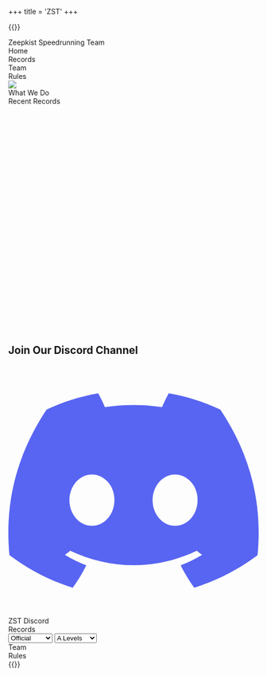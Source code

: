 +++
title = 'ZST'
+++

{{<rawhtml>}}

<!-- HTML Meta Tags -->
<title>ZST | Zeepkist Speed Running Team</title>
<meta name="description" content="Zeepkist Speedrunning Team">

<!-- Facebook Meta Tags -->
<meta property="og:url" content="https://toolkist.netlify.app/zst">
<meta property="og:type" content="website">
<meta property="og:title" content="ZST | Toolkist">
<meta property="og:description" content="Zeepkist Speedrunning Team">
<meta property="og:image" content="/img/ZST_Banner.png">
<meta name="theme-color" content="#FD66C3">

<!-- Twitter Meta Tags -->
<meta name="twitter:card" content="summary_large_image">
<meta property="twitter:domain" content="toolkist.netlify.app">
<meta property="twitter:url" content="https://toolkist.netlify.app/zst">
<meta name="twitter:title" content="ZST | Zeepkist Speed Running Team">
<meta name="twitter:description" content="Zeepkist Speedrunning Team">
<meta name="twitter:image" content="/img/ZST_Banner.png">

<link rel="stylesheet" href="/css/zst.toolkist.css">
<link rel="stylesheet" href="https://maxcdn.bootstrapcdn.com/font-awesome/4.4.0/css/font-awesome.min.css">

<script src="/toolkist/zst.dummy.js"></script>
<script src="/toolkist/zst.toolkist.js"></script> 
<script type="module">
    import {toolkist} from '/toolkist/toolkist.js';

    $(document).ready(function() {        
        zst.Initialize();       
        zst.OpenPage('loader-panel');

        toolkist.api.GetZSTGist(function(data)
        {
            if(data == null)
            {
                zst.data = zstDummy;
                //window.alert('Using dummy data, gist unreachable!');
            }
            else
            {
                zst.data = data;
            }

            zst.SetWhatWeDo(zst.data.pageContent.home.whatWeDo);
            zst.SetRules(zst.data.pageContent.rules.rules);
            zst.GenerateRecordTable();          
            zst.FillTeamPage();
            
            const latest = zst.GetLatestRecords(3);

            latest.forEach((record, index) =>
            {
                zst.SetRecentRecordVideo(index + 1, zst.GetCategoryName(record.cat) + " " + record.key, zst.GetUserName(record.user), record.time, record.ytID );
            });

            zst.SwitchToPage('home-panel'); 
            zst.SetLinksState(true);
        }, true);
    });
</script>

<div id="content" class='flex_content'>
    <div class='standardPagePanel'>
        <div id='toolbar'>
            <div id='toolbar-logo'></div>
            <div id='toolbar-title'>Zeepkist Speedrunning Team</div>
            <div id='toolbar-links' class='hidden'>
                <div class='toolbar-link' id="link|home-panel">Home</div>
                <div class='toolbar-link' id="link|records-panel">Records</div>
                <div class='toolbar-link' id="link|team-panel">Team</div>
                <div class='toolbar-link' id="link|rules-panel">Rules</div>
            </div>
        </div>
        <div id='background-panel'></div>
        <div id='loader-panel' class='content-panel hidden'>
            <img src="/img/zst_loader.png" class="loader-image">
        </div>
        <div id='home-panel' class='content-panel hidden'>
            <div id='objective-title'>What We Do</div>
            <div id='objective-content'></div>
            <div id='recent-world-records-title'>Recent Records</div>
            <div id='recent-world-record-videos'>
                <div class='video-container' id="video-container1">
                    <iframe src="" frameborder="0" allow="accelerometer; autoplay; clipboard-write; encrypted-media; gyroscope; picture-in-picture" allowfullscreen></iframe>
                    <div class="video-info">                        
                        <div class="record-track"></div>
                        <div class="record-user"></div>
                        <div class="record-time"></div>
                    </div>
                </div>
                <div class='video-container' id="video-container2">
                    <iframe src=""  frameborder="0" allow="accelerometer; autoplay; clipboard-write; encrypted-media; gyroscope; picture-in-picture" allowfullscreen></iframe>
                    <div class="video-info">
                        <div class="record-track"></div>
                        <div class="record-user"></div>
                        <div class="record-time"></div>
                    </div>
                </div>
                <div class='video-container' id="video-container3">
                    <iframe src=""  frameborder="0" allow="accelerometer; autoplay; clipboard-write; encrypted-media; gyroscope; picture-in-picture" allowfullscreen></iframe>
                    <div class="video-info">
                        <div class="record-track"></div>
                        <div class="record-user"></div>
                        <div class="record-time"></div>
                    </div>
                </div>                
            </div>
            <div id="discord-section">
                <h2>Join Our Discord Channel</h2>
                <div class="discord-channel" onclick="window.open('https://discord.gg/wfvRzrc8hm', '_blank')">
                    <svg width="800px" height="800px" viewBox="0 -28.5 256 256" version="1.1" xmlns="http://www.w3.org/2000/svg" xmlns:xlink="http://www.w3.org/1999/xlink" preserveAspectRatio="xMidYMid">
                        <g>
                            <path d="M216.856339,16.5966031 C200.285002,8.84328665 182.566144,3.2084988 164.041564,0 C161.766523,4.11318106 159.108624,9.64549908 157.276099,14.0464379 C137.583995,11.0849896 118.072967,11.0849896 98.7430163,14.0464379 C96.9108417,9.64549908 94.1925838,4.11318106 91.8971895,0 C73.3526068,3.2084988 55.6133949,8.86399117 39.0420583,16.6376612 C5.61752293,67.146514 -3.4433191,116.400813 1.08711069,164.955721 C23.2560196,181.510915 44.7403634,191.567697 65.8621325,198.148576 C71.0772151,190.971126 75.7283628,183.341335 79.7352139,175.300261 C72.104019,172.400575 64.7949724,168.822202 57.8887866,164.667963 C59.7209612,163.310589 61.5131304,161.891452 63.2445898,160.431257 C105.36741,180.133187 151.134928,180.133187 192.754523,160.431257 C194.506336,161.891452 196.298154,163.310589 198.110326,164.667963 C191.183787,168.842556 183.854737,172.420929 176.223542,175.320965 C180.230393,183.341335 184.861538,190.991831 190.096624,198.16893 C211.238746,191.588051 232.743023,181.531619 254.911949,164.955721 C260.227747,108.668201 245.831087,59.8662432 216.856339,16.5966031 Z M85.4738752,135.09489 C72.8290281,135.09489 62.4592217,123.290155 62.4592217,108.914901 C62.4592217,94.5396472 72.607595,82.7145587 85.4738752,82.7145587 C98.3405064,82.7145587 108.709962,94.5189427 108.488529,108.914901 C108.508531,123.290155 98.3405064,135.09489 85.4738752,135.09489 Z M170.525237,135.09489 C157.88039,135.09489 147.510584,123.290155 147.510584,108.914901 C147.510584,94.5396472 157.658606,82.7145587 170.525237,82.7145587 C183.391518,82.7145587 193.761324,94.5189427 193.539891,108.914901 C193.539891,123.290155 183.391518,135.09489 170.525237,135.09489 Z" fill="#5865F2" fill-rule="nonzero">
                            </path>
                        </g>
                    </svg>
                    <span>ZST Discord</span>
                </div>                
            </div>
        </div>
        <div id='records-panel' class='content-panel hidden'>
            <div id='objective-title'>Records</div>
            <div id='record-table-container'>
                <div id='record-table-toolbar'>
                    <select id='record-type-selection'>
                        <option value='official'>Official</option>
                        <option value='nocheese'>No Cheese</option>
                        <option value='any'>Any %</option>
                        <option value='multiplayer'>Multiplayer</option>
                    </select>
                    <select id='record-level-group-selection'>
                        <option value="A">A Levels</option>
                        <option value="B">B Levels</option>
                        <option value="C">C Levels</option>
                        <option value="D">D Levels</option>
                        <option value="E">E Levels</option>
                        <option value="F">F Levels</option>
                        <option value="G">G Levels</option>
                        <option value="H">H Levels</option>
                        <option value="I">I Levels</option>
                        <option value="X">X Levels</option>
                        <option value="Y">Y Levels</option>
                        <option value="CL">CL Levels</option>
                        <option value="EZ">EZ Levels</option>
                        <option value="FL">FL Levels</option>
                        <option value="OR">OR Levels</option>
                        <option value="XG">XG Levels</option>
                    </select>
                </div>
                <div id='record-table-content'></div>
            </div>
        </div>
        <div id='team-panel' class='content-panel hidden'>
            <div id='objective-title'>Team</div>
            <div id='team-table-container'></div>
        </div>
        <div id='rules-panel' class='content-panel hidden'>
            <!-- Content for Rules section -->
            <div id='objective-title'>Rules</div>
            <div id='rules-list'></div>
        </div>
    </div>
</div>
{{</rawhtml>}}